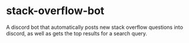 # stack-overflow-bot
A discord bot that automatically posts new stack overflow questions into discord, as well as gets the top results for a search query.
